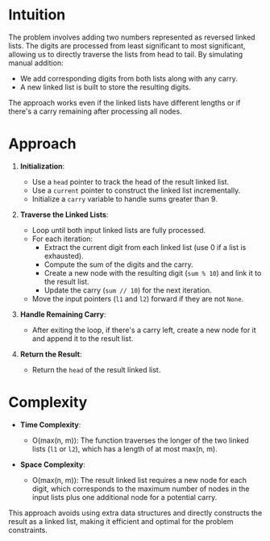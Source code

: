 # Intuition

The problem involves adding two numbers represented as reversed linked lists. The digits are processed from least significant to most significant, allowing us to directly traverse the lists from head to tail. By simulating manual addition:

- We add corresponding digits from both lists along with any carry.
- A new linked list is built to store the resulting digits.

The approach works even if the linked lists have different lengths or if there's a carry remaining after processing all nodes.

# Approach

1. **Initialization**:

   - Use a `head` pointer to track the head of the result linked list.
   - Use a `current` pointer to construct the linked list incrementally.
   - Initialize a `carry` variable to handle sums greater than 9.

2. **Traverse the Linked Lists**:

   - Loop until both input linked lists are fully processed.
   - For each iteration:
     - Extract the current digit from each linked list (use 0 if a list is exhausted).
     - Compute the sum of the digits and the carry.
     - Create a new node with the resulting digit (`sum % 10`) and link it to the result list.
     - Update the carry (`sum // 10`) for the next iteration.
   - Move the input pointers (`l1` and `l2`) forward if they are not `None`.

3. **Handle Remaining Carry**:

   - After exiting the loop, if there's a carry left, create a new node for it and append it to the result list.

4. **Return the Result**:
   - Return the `head` of the result linked list.

# Complexity

- **Time Complexity**:

  - O(max(n, m)): The function traverses the longer of the two linked lists (`l1` or `l2`), which has a length of at most max(n, m).

- **Space Complexity**:
  - O(max(n, m)): The result linked list requires a new node for each digit, which corresponds to the maximum number of nodes in the input lists plus one additional node for a potential carry.

This approach avoids using extra data structures and directly constructs the result as a linked list, making it efficient and optimal for the problem constraints.
